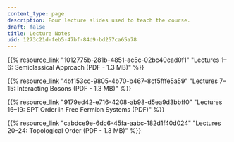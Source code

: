 ```yaml
---
content_type: page
description: Four lecture slides used to teach the course.
draft: false
title: Lecture Notes
uid: 1273c21d-feb5-47bf-84d9-bd257ca65a78
---
```

{{% resource_link "1012775b-281b-4851-ac5c-02bc40cad0f1" "Lectures 1–6: Semiclassical Approach (PDF - 1.3 MB)" %}}

{{% resource_link "4bf153cc-9805-4b70-b467-8cf5fffe5a59" "Lectures 7–15: Interacting Bosons (PDF - 1.3 MB)" %}}

{{% resource_link "9179ed42-e716-4208-ab98-d5ea9d3bbff0" "Lectures 16–19: SPT Order in Free Fermion Systems (PDF)" %}}

{{% resource_link "cabdce9e-6dc6-45fa-aabc-182d1f40d024" "Lectures 20–24: Topological Order (PDF - 1.3 MB)" %}}